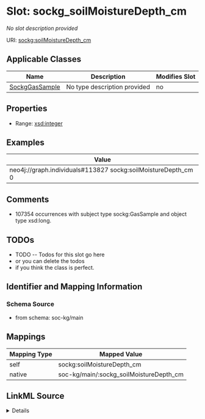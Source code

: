 

# Slot: sockg_soilMoistureDepth_cm


_No slot description provided_





URI: [sockg:soilMoistureDepth_cm](http://www.semanticweb.org/sockg/ontologies/2024/0/soil-carbon-ontology/soilMoistureDepth_cm)



<!-- no inheritance hierarchy -->





## Applicable Classes

| Name | Description | Modifies Slot |
| --- | --- | --- |
| [SockgGasSample](../classes/SockgGasSample.md) | No type description provided |  no  |







## Properties

* Range: [xsd:integer](http://www.w3.org/2001/XMLSchema#integer)






## Examples

| Value |
| --- |
| neo4j://graph.individuals#113827 sockg:soilMoistureDepth_cm 0 |

## Comments

* 107354 occurrences with subject type sockg:GasSample and object type xsd:long.

## TODOs

* TODO -- Todos for this slot go here
* or you can delete the todos
* if you think the class is perfect.

## Identifier and Mapping Information







### Schema Source


* from schema: soc-kg/main




## Mappings

| Mapping Type | Mapped Value |
| ---  | ---  |
| self | sockg:soilMoistureDepth_cm |
| native | soc-kg/main/:sockg_soilMoistureDepth_cm |




## LinkML Source

<details>
```yaml
name: sockg_soilMoistureDepth_cm
description: No slot description provided
todos:
- TODO -- Todos for this slot go here
- or you can delete the todos
- if you think the class is perfect.
comments:
- 107354 occurrences with subject type sockg:GasSample and object type xsd:long.
examples:
- value: neo4j://graph.individuals#113827 sockg:soilMoistureDepth_cm 0
from_schema: soc-kg/main
rank: 1000
slot_uri: sockg:soilMoistureDepth_cm
alias: sockg_soilMoistureDepth_cm
domain_of:
- sockg_GasSample
range: integer

```
</details>